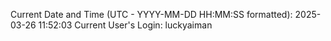 Current Date and Time (UTC - YYYY-MM-DD HH:MM:SS formatted): 2025-03-26 11:52:03
Current User's Login: luckyaiman
